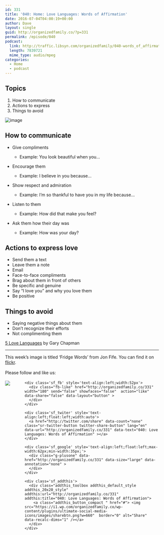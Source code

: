 ```yaml
---
id: 331
title: '040: Home: Love Languages: Words of Affirmation'
date: 2016-07-04T04:00:19+00:00
author: Dave
layout: single
guid: http://organizedfamily.co/?p=331
permalink: /episode/040
podcast: 
  link: http://traffic.libsyn.com/organizedfamily/040-words_of_affirmation.mp3
  length: 7839721
  mime_type: audio/mpeg
categories:
  - Home
  - podcast
---
```

## Topics

  1. How to communicate 
  2. Actions to express
  3. Things to avoid

<img src="https://i1.wp.com/organizedfamily.co/wp-content/uploads/2016/07/words.jpg?w=660" alt="image" data-recalc-dims="1" /> 

## How to communicate

  * Give compliments 
      * Example: You look beautiful when you&#8230;

  * Encourage them
    
      * Example: I believe in you because&#8230;

  * Show respect and admiration
    
      * Example: I&#8217;m so thankful to have you in my life because&#8230;

  * Listen to them
    
      * Example: How did that make you feel?

  * Ask them how their day was
    
      * Example: How was your day?

## Actions to express love

  * Send them a text
  * Leave them a note
  * Email
  * Face-to-face compliments
  * Brag about them in front of others
  * Be specific and genuine
  * Say &#8220;I love you&#8221; and why you love them
  * Be positive

## Things to avoid

  * Saying negative things about them
  * Don&#8217;t recognize their efforts 
  * Not complimenting them

[5 Love Languages](http://www.5lovelanguages.com/) by Gary Chapman

* * *

This week&#8217;s image is titled &#8216;Fridge Words&#8217; from Jon Fife. You can find it on [flickr](https://www.flickr.com/photos/good-karma/405077721).

<div class='sfsi_Sicons' style='width: 100%; display: inline-block; vertical-align: middle; text-align:left'>
  <div style='margin:0px 8px 0px 0px; line-height: 24px'>
    <span>Please follow and like us:</span>
  </div>
  
  <div class='sfsi_socialwpr'>
    <div class='sf_subscrbe' style='text-align:left;float:left;width:64px'>
      <a href="http://www.specificfeeds.com/widget/emailsubscribe/MTc5ODgx/OA==/" target="_blank"><img src="https://i2.wp.com/organizedfamily.co/wp-content/plugins/ultimate-social-media-icons/images/follow_subscribe.png?w=660" data-recalc-dims="1" /></a>
    </div>
    
    <div class='sf_fb' style='text-align:left;width:52px'>
      <div class="fb-like" href="http://organizedfamily.co/331" width="180" send="false" showfaces="false"  action="like" data-share="false" data-layout="button" >
      </div>
    </div>
    
    <div class='sf_twiter' style='text-align:left;float:left;width:auto'>
      <a href="http://twitter.com/share" data-count="none" class="sr-twitter-button twitter-share-button" lang="en" data-url="http://organizedfamily.co/331" data-text="040: Love Languages: Words of Affirmation" ></a>
    </div>
    
    <div class='sf_google' style='text-align:left;float:left;max-width:62px;min-width:35px;'>
      <div class="g-plusone" data-href="http://organizedfamily.co/331" data-size="large" data-annotation="none" >
      </div>
    </div>
    
    <div class='sf_addthis'>
      <div class="addthis_toolbox addthis_default_style addthis_20x20_style" addthis:url="http://organizedfamily.co/331" addthis:title="040: Love Languages: Words of Affirmation">
        <a class="addthis_button_compact " href="#"> <img src="https://i1.wp.com/organizedfamily.co/wp-content/plugins/ultimate-social-media-icons/images/sharebtn.png?w=660"  border="0" alt="Share" data-recalc-dims="1" /></a>
      </div>
    </div>
  </div>
</div>